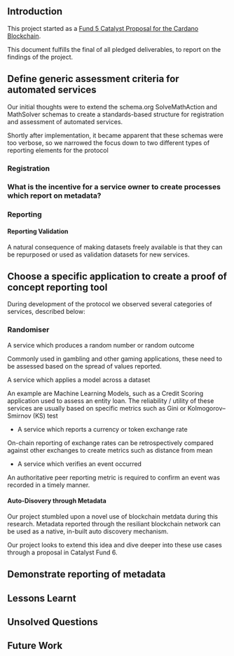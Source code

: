 ## Introduction

This project started as a [Fund 5 Catalyst Proposal for the Cardano Blockchain](https://cardano.ideascale.com/a/dtd/Oracle-Performance-Metrics/352231-48088 "Google's Homepage").

This document fulfills the final of all pledged deliverables, to report on the findings of the project.

## Define generic assessment criteria for automated services

Our initial thoughts were to extend the schema.org SolveMathAction and MathSolver schemas to create a standards-based structure for registration and assessment of automated services.

Shortly after implementation, it became apparent that these schemas were too verbose, so we narrowed the focus down to two different types of reporting elements for the protocol

### Registration

### What is the incentive for a service owner to create processes which report on metadata?

### Reporting

#### Reporting Validation

A natural consequence of making datasets freely available is that they can be repurposed or used as validation datasets for new services.

## Choose a specific application to create a proof of concept reporting tool

During development of the protocol we observed several categories of services, described below:

### Randomiser

A service which produces a random number or random outcome

Commonly used in gambling and other gaming applications, these need to be assessed based on the spread of values reported.

A service which applies a model across a dataset

An example are Machine Learning Models, such as a Credit Scoring application used to assess an entity loan. The reliability / utility of these services are usually based on specific metrics such as Gini or Kolmogorov–Smirnov (KS) test

* A service which reports a currency or token exchange rate

On-chain reporting of exchange rates can be retrospectively compared against other exchanges to create metrics such as distance from mean

* A service which verifies an event occurred

An authoritative peer reporting metric is required to confirm an event was recorded in a timely manner.

#### Auto-Disovery through Metadata

Our project stumbled upon a novel use of blockchain metdata during this research. Metadata reported through the resiliant blockchain network can be used as a native, in-built auto discovery mechanism.

Our project looks to extend this idea and dive deeper into these use cases through a proposal in Catalyst Fund 6.

## Demonstrate reporting of metadata

## Lessons Learnt

## Unsolved Questions

## Future Work
